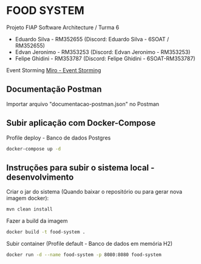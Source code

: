 # FOOD SYSTEM

Projeto FIAP
Software Architecture / Turma 6

- Eduardo Silva - RM352655 (Discord: Eduardo Silva - 6SOAT / RM352655)
- Edvan Jeronimo - RM353253 (Discord: Edvan Jeronimo - RM353253)
- Felipe Ghidini - RM353787 (Discord: Felipe Ghidini - 6SOAT-RM353787)

Event Storming
[Miro - Event Storming](https://miro.com/app/board/uXjVKPwP9b0=/?share_link_id=965497713343)


## Documentação Postman 
Importar arquivo "documentacao-postman.json" no Postman


## Subir aplicação com Docker-Compose
Profile deploy - Banco de dados Postgres
```sh
docker-compose up -d
```


## Instruções para subir o sistema local - desenvolvimento
Criar o jar do sistema (Quando baixar o repositório ou para gerar nova imagem docker):
```sh
mvn clean install  
```
Fazer a build da imagem
```sh
docker build -t food-system .
```
Subir container (Profile default - Banco de dados em memória H2)
```sh
docker run -d --name food-system -p 8080:8080 food-system
```
